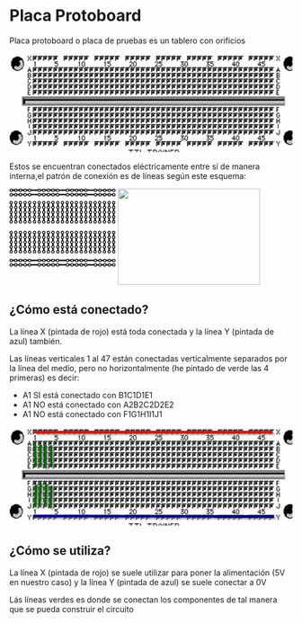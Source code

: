 
# Placa Protoboard

Placa protoboard o placa de pruebas es un tablero con orificios

<img src="img/placa1.png" width="558" height="176" />

Estos se encuentran conectados eléctricamente entre sí de manera interna,el patrón de conexión es de líneas según este esquema:

<img src="img/esquema.png" width="189" height="139" style="float: left;" /> <img src="http://1.bp.blogspot.com/-Mlib4te8HOU/UdcCzbpWyjI/AAAAAAAAAx0/8q_PjGzWjaU/s640/Interior+ProtoBoard.gif" width="253" height="171" />

## ¿Cómo está conectado?

La línea X (pintada de rojo) está toda conectada y la línea Y (pintada de azul) también.

Las líneas verticales 1 al 47 están conectadas verticalmente separados por la línea del medio, pero no horizontalmente (he pintado de verde las 4 primeras) es decir:

- A1 SI está conectado con B1C1D1E1
- A1 NO está conectado con A2B2C2D2E2 
- A1 NO está conectado con F1G1H1I1J1

<img src="img/placa2.png" width="558" height="176" />

## ¿Cómo se utiliza?

La línea X (pintada de rojo) se suele utilizar para poner la alimentación (5V en nuestro caso) y la línea Y (pintada de azul) se suele conectar a 0V

Lás líneas verdes es donde se conectan los componentes de tal manera que se pueda construir el circuito



